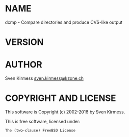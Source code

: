 # NAME

dcmp - Compare directories and produce CVS-like output

# VERSION

# AUTHOR

Sven Kirmess <sven.kirmess@kzone.ch>

# COPYRIGHT AND LICENSE

This software is Copyright (c) 2002-2018 by Sven Kirmess.

This is free software, licensed under:

    The (two-clause) FreeBSD License
